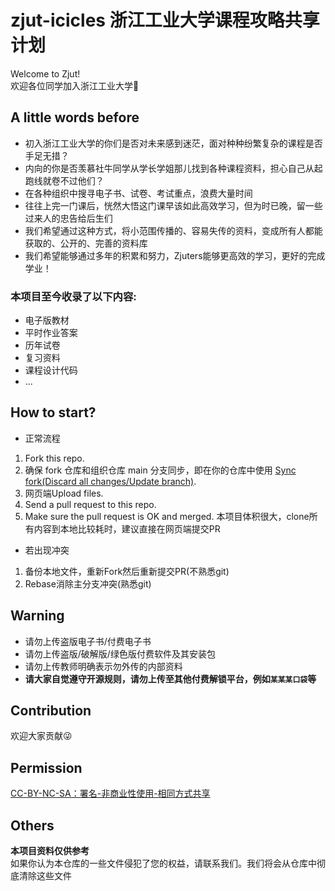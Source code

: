 # zjut-icicles 浙江工业大学课程攻略共享计划

Welcome to Zjut!</br>
欢迎各位同学加入浙江工业大学:wave:

## A little words before

- 初入浙江工业大学的你们是否对未来感到迷茫，面对种种纷繁复杂的课程是否手足无措？
- 内向的你是否羡慕社牛同学从学长学姐那儿找到各种课程资料，担心自己从起跑线就卷不过他们？
- 在各种组织中搜寻电子书、试卷、考试重点，浪费大量时间
- 往往上完一门课后，恍然大悟这门课早该如此高效学习，但为时已晚，留一些过来人的忠告给后生们
- 我们希望通过这种方式，将小范围传播的、容易失传的资料，变成所有人都能获取的、公开的、完善的资料库
- 我们希望能够通过多年的积累和努力，Zjuters能够更高效的学习，更好的完成学业！

### 本项目至今收录了以下内容:
- 电子版教材
- 平时作业答案
- 历年试卷
- 复习资料
- 课程设计代码
- ...

## How to start?

- 正常流程
1. Fork this repo.
2. 确保 fork 仓库和组织仓库 main 分支同步，即在你的仓库中使用 [Sync fork(Discard all changes/Update branch)](https://docs.github.com/en/pull-requests/collaborating-with-pull-requests/working-with-forks/syncing-a-fork).
3. 网页端Upload files.
4. Send a pull request to this repo.
5. Make sure the pull request is OK and merged.
本项目体积很大，clone所有内容到本地比较耗时，建议直接在网页端提交PR

- 若出现冲突
 1. 备份本地文件，重新Fork然后重新提交PR(不熟悉git)
 2. Rebase消除主分支冲突(熟悉git)

## Warning

- 请勿上传盗版电子书/付费电子书
- 请勿上传盗版/破解版/绿色版付费软件及其安装包
- 请勿上传教师明确表示勿外传的内部资料
- **请大家自觉遵守开源规则，请勿上传至其他付费解锁平台，例如`某某某口袋`等**

## Contribution

欢迎大家贡献:stuck_out_tongue_winking_eye:

## Permission

[CC-BY-NC-SA：署名-非商业性使用-相同方式共享](https://creativecommons.org/licenses/by-nc-sa/4.0/deed.zh)

## Others

**本项目资料仅供参考**</br>
如果你认为本仓库的一些文件侵犯了您的权益，请联系我们。我们将会从仓库中彻底清除这些文件
